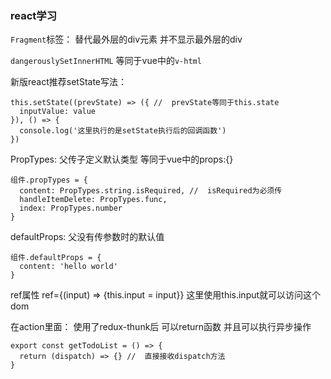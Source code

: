 ### react学习

`Fragment`标签：  替代最外层的div元素 并不显示最外层的div

`dangerouslySetInnerHTML` 等同于vue中的`v-html`

新版react推荐setState写法：
```
this.setState((prevState) => ({ //  prevState等同于this.state
  inputValue: value
}), () => {
  console.log('这里执行的是setState执行后的回调函数')
})
```

PropTypes:  父传子定义默认类型  等同于vue中的props:{}
```
组件.propTypes = {
  content: PropTypes.string.isRequired, //  isRequired为必须传
  handleItemDelete: PropTypes.func,
  index: PropTypes.number
}
```
defaultProps: 父没有传参数时的默认值
```
组件.defaultProps = {
  content: 'hello world'
}
```

ref属性 ref={(input) => {this.input = input}} 这里使用this.input就可以访问这个dom

在action里面：
使用了redux-thunk后 可以return函数 并且可以执行异步操作
```
export const getTodoList = () => {
  return (dispatch) => {} //  直接接收dispatch方法
}
```